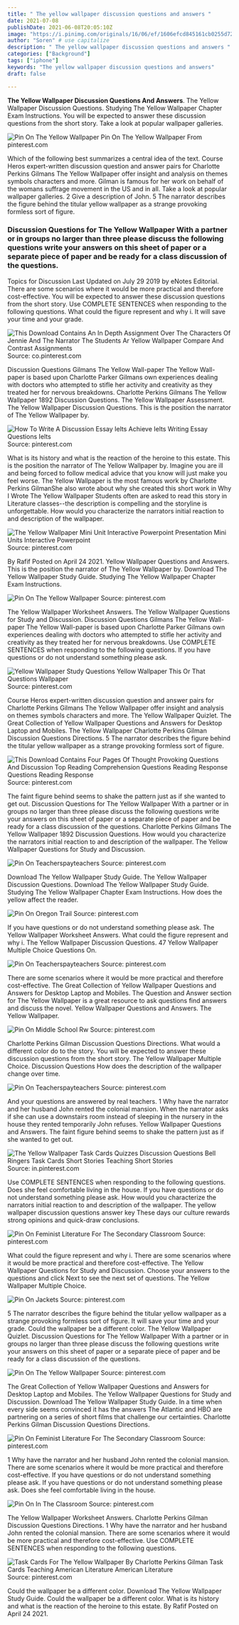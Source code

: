 ```yaml
---
title: " The yellow wallpaper discussion questions and answers "
date: 2021-07-08
publishDate: 2021-06-08T20:05:10Z
image: "https://i.pinimg.com/originals/16/06/ef/1606efcd845161cb0255d729b1bbd75c.jpg"
author: "Soren" # use capitalize
description: " The yellow wallpaper discussion questions and answers "
categories: ["Background"]
tags: ["iphone"]
keywords: "The yellow wallpaper discussion questions and answers"
draft: false

---
```



**The Yellow Wallpaper Discussion Questions And Answers**. The Yellow Wallpaper Discussion Questions. Studying The Yellow Wallpaper Chapter Exam Instructions. You will be expected to answer these discussion questions from the short story. Take a look at popular wallpaper galleries.

![Pin On The Yellow Wallpaper](https://i.pinimg.com/474x/07/b6/28/07b628658b2ac2d0ab5ea6ca5649329b.jpg "Pin On The Yellow Wallpaper")
Pin On The Yellow Wallpaper From pinterest.com


Which of the following best summarizes a central idea of the text. Course Heros expert-written discussion question and answer pairs for Charlotte Perkins Gilmans The Yellow Wallpaper offer insight and analysis on themes symbols characters and more. Gilman is famous for her work on behalf of the womans suffrage movement in the US and in all. Take a look at popular wallpaper galleries. 2 Give a description of John. 5 The narrator describes the figure behind the titular yellow wallpaper as a strange provoking formless sort of figure.

### Discussion Questions for The Yellow Wallpaper With a partner or in groups no larger than three please discuss the following questions write your answers on this sheet of paper or a separate piece of paper and be ready for a class discussion of the questions.

Topics for Discussion Last Updated on July 29 2019 by eNotes Editorial. There are some scenarios where it would be more practical and therefore cost-effective. You will be expected to answer these discussion questions from the short story. Use COMPLETE SENTENCES when responding to the following questions. What could the figure represent and why i. It will save your time and your grade.


![This Download Contains An In Depth Assignment Over The Characters Of Jennie And The Narrator The Students Ar Yellow Wallpaper Compare And Contrast Assignments](https://i.pinimg.com/474x/bd/ea/ff/bdeaff900f6ee0e3ed9ebd0e9702193f.jpg "This Download Contains An In Depth Assignment Over The Characters Of Jennie And The Narrator The Students Ar Yellow Wallpaper Compare And Contrast Assignments")
Source: co.pinterest.com

Discussion Questions Gilmans The Yellow Wall-paper The Yellow Wall-paper is based upon Charlotte Parker Gilmans own experiences dealing with doctors who attempted to stifle her activity and creativity as they treated her for nervous breakdowns. Charlotte Perkins Gilmans The Yellow Wallpaper 1892 Discussion Questions. The Yellow Wallpaper Assessment. The Yellow Wallpaper Discussion Questions. This is the position the narrator of The Yellow Wallpaper by.

![How To Write A Discussion Essay Ielts Achieve Ielts Writing Essay Questions Ielts](https://i.pinimg.com/originals/f8/fc/de/f8fcde47b5221eafdae1899312ca4fd2.jpg "How To Write A Discussion Essay Ielts Achieve Ielts Writing Essay Questions Ielts")
Source: pinterest.com

What is its history and what is the reaction of the heroine to this estate. This is the position the narrator of The Yellow Wallpaper by. Imagine you are ill and being forced to follow medical advice that you know will just make you feel worse. The Yellow Wallpaper is the most famous work by Charlotte Perkins GilmanShe also wrote about why she created this short work in Why I Wrote The Yellow Wallpaper Students often are asked to read this story in Literature classes--the description is compelling and the storyline is unforgettable. How would you characterize the narrators initial reaction to and description of the wallpaper.

![The Yellow Wallpaper Mini Unit Interactive Powerpoint Presentation Mini Units Interactive Powerpoint](https://i.pinimg.com/170x/26/5e/a8/265ea810f4c3dd74c37f61880e154fd3.jpg "The Yellow Wallpaper Mini Unit Interactive Powerpoint Presentation Mini Units Interactive Powerpoint")
Source: pinterest.com

By Rafif Posted on April 24 2021. Yellow Wallpaper Questions and Answers. This is the position the narrator of The Yellow Wallpaper by. Download The Yellow Wallpaper Study Guide. Studying The Yellow Wallpaper Chapter Exam Instructions.

![Pin On The Yellow Wallpaper](https://i.pinimg.com/236x/03/18/7b/03187b3af955330744e9589493c057e6.jpg "Pin On The Yellow Wallpaper")
Source: pinterest.com

The Yellow Wallpaper Worksheet Answers. The Yellow Wallpaper Questions for Study and Discussion. Discussion Questions Gilmans The Yellow Wall-paper The Yellow Wall-paper is based upon Charlotte Parker Gilmans own experiences dealing with doctors who attempted to stifle her activity and creativity as they treated her for nervous breakdowns. Use COMPLETE SENTENCES when responding to the following questions. If you have questions or do not understand something please ask.

![Yellow Wallpaper Study Questions Yellow Wallpaper This Or That Questions Wallpaper](https://i.pinimg.com/originals/dd/63/9a/dd639a3f8aae0946087ceb465e7eb280.png "Yellow Wallpaper Study Questions Yellow Wallpaper This Or That Questions Wallpaper")
Source: pinterest.com

Course Heros expert-written discussion question and answer pairs for Charlotte Perkins Gilmans The Yellow Wallpaper offer insight and analysis on themes symbols characters and more. The Yellow Wallpaper Quizlet. The Great Collection of Yellow Wallpaper Questions and Answers for Desktop Laptop and Mobiles. The Yellow Wallpaper Charlotte Perkins Gilman Discussion Questions Directions. 5 The narrator describes the figure behind the titular yellow wallpaper as a strange provoking formless sort of figure.

![This Download Contains Four Pages Of Thought Provoking Questions And Discussion Top Reading Comprehension Questions Reading Response Questions Reading Response](https://i.pinimg.com/474x/7b/af/f0/7baff035e89d3da9a0eb7f20358a8c9b.jpg "This Download Contains Four Pages Of Thought Provoking Questions And Discussion Top Reading Comprehension Questions Reading Response Questions Reading Response")
Source: pinterest.com

The faint figure behind seems to shake the pattern just as if she wanted to get out. Discussion Questions for The Yellow Wallpaper With a partner or in groups no larger than three please discuss the following questions write your answers on this sheet of paper or a separate piece of paper and be ready for a class discussion of the questions. Charlotte Perkins Gilmans The Yellow Wallpaper 1892 Discussion Questions. How would you characterize the narrators initial reaction to and description of the wallpaper. The Yellow Wallpaper Questions for Study and Discussion.

![Pin On Teacherspayteachers](https://i.pinimg.com/474x/34/97/6f/34976fbf92ccc22288fe148119a03566.jpg "Pin On Teacherspayteachers")
Source: pinterest.com

Download The Yellow Wallpaper Study Guide. The Yellow Wallpaper Discussion Questions. Download The Yellow Wallpaper Study Guide. Studying The Yellow Wallpaper Chapter Exam Instructions. How does the yellow affect the reader.

![Pin On Oregon Trail](https://i.pinimg.com/originals/2f/d5/88/2fd588270169aa03c60458ec89b2d4e0.jpg "Pin On Oregon Trail")
Source: pinterest.com

If you have questions or do not understand something please ask. The Yellow Wallpaper Worksheet Answers. What could the figure represent and why i. The Yellow Wallpaper Discussion Questions. 47 Yellow Wallpaper Multiple Choice Questions On.

![Pin On Teacherspayteachers](https://i.pinimg.com/originals/41/e9/ed/41e9edd8cf7dd75521c137d35eda920c.jpg "Pin On Teacherspayteachers")
Source: pinterest.com

There are some scenarios where it would be more practical and therefore cost-effective. The Great Collection of Yellow Wallpaper Questions and Answers for Desktop Laptop and Mobiles. The Question and Answer section for The Yellow Wallpaper is a great resource to ask questions find answers and discuss the novel. Yellow Wallpaper Questions and Answers. The Yellow Wallpaper.

![Pin On Middle School Rw](https://i.pinimg.com/originals/15/06/90/150690cc8255072ef6be4079dd24bc6d.jpg "Pin On Middle School Rw")
Source: pinterest.com

Charlotte Perkins Gilman Discussion Questions Directions. What would a different color do to the story. You will be expected to answer these discussion questions from the short story. The Yellow Wallpaper Multiple Choice. Discussion Questions How does the description of the wallpaper change over time.

![Pin On Teacherspayteachers](https://i.pinimg.com/736x/d5/3e/f5/d53ef5683b5665dfdcb718240b2a13fd.jpg "Pin On Teacherspayteachers")
Source: pinterest.com

And your questions are answered by real teachers. 1 Why have the narrator and her husband John rented the colonial mansion. When the narrator asks if she can use a downstairs room instead of sleeping in the nursery in the house they rented temporarily John refuses. Yellow Wallpaper Questions and Answers. The faint figure behind seems to shake the pattern just as if she wanted to get out.

![The Yellow Wallpaper Task Cards Quizzes Discussion Questions Bell Ringers Task Cards Short Stories Teaching Short Stories](https://i.pinimg.com/originals/11/cc/46/11cc464f6552b20c6b69bcff1edfcae5.jpg "The Yellow Wallpaper Task Cards Quizzes Discussion Questions Bell Ringers Task Cards Short Stories Teaching Short Stories")
Source: in.pinterest.com

Use COMPLETE SENTENCES when responding to the following questions. Does she feel comfortable living in the house. If you have questions or do not understand something please ask. How would you characterize the narrators initial reaction to and description of the wallpaper. The yellow wallpaper discussion questions answer key These days our culture rewards strong opinions and quick-draw conclusions.

![Pin On Feminist Literature For The Secondary Classroom](https://i.pinimg.com/originals/23/ba/80/23ba807270822497e36aa2a7ab5e3fba.jpg "Pin On Feminist Literature For The Secondary Classroom")
Source: pinterest.com

What could the figure represent and why i. There are some scenarios where it would be more practical and therefore cost-effective. The Yellow Wallpaper Questions for Study and Discussion. Choose your answers to the questions and click Next to see the next set of questions. The Yellow Wallpaper Multiple Choice.

![Pin On Jackets](https://i.pinimg.com/originals/27/e5/c7/27e5c7911c41b74ead3ae0f7eb69fff8.jpg "Pin On Jackets")
Source: pinterest.com

5 The narrator describes the figure behind the titular yellow wallpaper as a strange provoking formless sort of figure. It will save your time and your grade. Could the wallpaper be a different color. The Yellow Wallpaper Quizlet. Discussion Questions for The Yellow Wallpaper With a partner or in groups no larger than three please discuss the following questions write your answers on this sheet of paper or a separate piece of paper and be ready for a class discussion of the questions.

![Pin On The Yellow Wallpaper](https://i.pinimg.com/474x/07/b6/28/07b628658b2ac2d0ab5ea6ca5649329b.jpg "Pin On The Yellow Wallpaper")
Source: pinterest.com

The Great Collection of Yellow Wallpaper Questions and Answers for Desktop Laptop and Mobiles. The Yellow Wallpaper Questions for Study and Discussion. Download The Yellow Wallpaper Study Guide. In a time when every side seems convinced it has the answers The Atlantic and HBO are partnering on a series of short films that challenge our certainties. Charlotte Perkins Gilman Discussion Questions Directions.

![Pin On Feminist Literature For The Secondary Classroom](https://i.pinimg.com/originals/ea/8f/93/ea8f93b66240e20c0653c902b9d48816.jpg "Pin On Feminist Literature For The Secondary Classroom")
Source: pinterest.com

1 Why have the narrator and her husband John rented the colonial mansion. There are some scenarios where it would be more practical and therefore cost-effective. If you have questions or do not understand something please ask. If you have questions or do not understand something please ask. Does she feel comfortable living in the house.

![Pin On In The Classroom](https://i.pinimg.com/originals/d1/30/d4/d130d41d12e784e021cd7c2425d2c511.jpg "Pin On In The Classroom")
Source: pinterest.com

The Yellow Wallpaper Worksheet Answers. Charlotte Perkins Gilman Discussion Questions Directions. 1 Why have the narrator and her husband John rented the colonial mansion. There are some scenarios where it would be more practical and therefore cost-effective. Use COMPLETE SENTENCES when responding to the following questions.

![Task Cards For The Yellow Wallpaper By Charlotte Perkins Gilman Task Cards Teaching American Literature American Literature](https://i.pinimg.com/originals/16/06/ef/1606efcd845161cb0255d729b1bbd75c.jpg "Task Cards For The Yellow Wallpaper By Charlotte Perkins Gilman Task Cards Teaching American Literature American Literature")
Source: pinterest.com

Could the wallpaper be a different color. Download The Yellow Wallpaper Study Guide. Could the wallpaper be a different color. What is its history and what is the reaction of the heroine to this estate. By Rafif Posted on April 24 2021.

